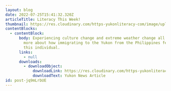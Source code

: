 ```yaml
---
layout: blog
date: 2022-07-25T15:41:32.320Z
articleTitle: Literacy This Week!
thumbnail: https://res.cloudinary.com/https-yukonliteracy-com/image/upload/q_35/v1658252268/Untitled_mqbzp2.jpg
contentBlocks:
  - contentBlock:
      body: Experiencing culture change and extreme weather change all at once. Read
        more about how immigrating to the Yukon from the Philippines felt for
        this individual.
      links:
        - null
      downloads:
        - downloadObject:
            downloadLink: https://res.cloudinary.com/https-yukonliteracy-com/image/upload/q_35/v1658764283/Philippines_ydj2rk.pdf
            downloadText: Yukon News Article
id: post-jq9mLrbUE
---
```

